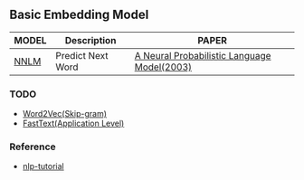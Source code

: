 ## Basic Embedding Model

| MODEL                   | Description       | PAPER                                                        |
| :---------------------- | ----------------- | ------------------------------------------------------------ |
| [NNLM](nnlm-Demo.ipynb) | Predict Next Word | [A Neural Probabilistic Language Model(2003)](http://www.jmlr.org/papers/volume3/bengio03a/bengio03a.pdf) |

### TODO

*  [Word2Vec(Skip-gram)](https://github.com/graykode/nlp-tutorial/tree/master/1-2.Word2Vec)
* [FastText(Application Level)](https://github.com/graykode/nlp-tutorial/tree/master/1-3.FastText)

### Reference

* [ nlp-tutorial](https://github.com/graykode/nlp-tutorial)